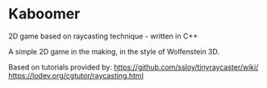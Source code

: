 # Kaboomer
2D game based on raycasting technique - written in C++

A simple 2D game in the making, in the style of Wolfenstein 3D.

Based on tutorials provided by:
https://github.com/ssloy/tinyraycaster/wiki/
https://lodev.org/cgtutor/raycasting.html
